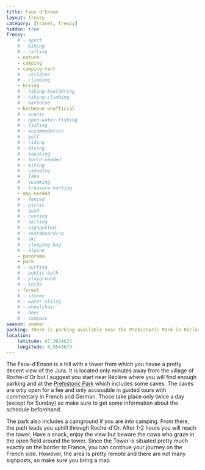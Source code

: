 ```yaml
---
title: Faux d'Enson
layout: frenzy
category: [travel, frenzy]
hidden: true
frenzy:
    # - sport
    # - biking
    # - rafting
    - nature
    - camping
    - camping-tent
    # - children
    # - climbing
    - hiking
    # - hiking-bouldering
    # - hiking-climbing
    # - barbecue
    - barbecue-unofficial
    # - scenic
    # - open-water-fishing
    # - fishing
    # - accommodation
    # - golf
    # - riding
    # - diving
    # - kayaking
    # - torch-needed
    # - kiting
    # - canoeing
    # - lake
    # - swimming
    # - treasure-hunting
    - map-needed
    # - fenced
    # - picnic
    # - quad
    # - running
    # - sailing
    # - signposted
    # - skateboarding
    # - ski
    # - sleeping-bag
    # - alpine
    - panorama
    - park
    # - surfing
    # - public-bath
    # - playground
    # - knife
    - forest
    # - stormy
    # - water-skiing
    # - wheelchair
    # - deer
    # - compass
season: summer
parking: There is parking available near the Prehistoric Park in Réclère
location:
    latitude: 47.3634625
    longitude: 6.9543673
---
```


The Faux-d'Enson is a hill with a tower from which you havae a pretty decent view of the Jura. It is located only minutes away from the village of Roche-d'Or but I suggest you start near Réclère where you will find enough parking and at the [Prehistoric Park](http://www.prehisto.ch) which includes some caves. The caves are only open for a fee and only accessible in guided tours with commentary in French and German. Those take place only twice a day (except for Sunday) so make sure to get some information about the schedule beforehand.

The park also includes a camground if you are into camping. From there, the path leads you uphill through Roche-d'Or. After 1-2 hours you will reach the tower. Have a snack, enjoy the view but beware the cows who graze in the open field around the tower. Since the Tower is situated pretty much exactly on the border to France, you can continue your journey on the French side. However, the area is pretty remote and there are not many signposts, so make sure you bring a map.